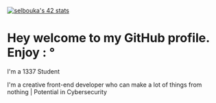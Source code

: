 [![selbouka's 42 stats](https://badge.mediaplus.ma/water/selbouka)](https://github.com/oakoudad/badge42)




<h1>Hey welcome to my GitHub profile. Enjoy : °</h1>
<p>I'm a 1337 Student </p>
<p>I'm a creative front-end developer who can make a lot of things from nothing | Potential in Cybersecurity </p>
